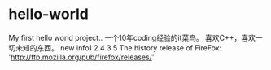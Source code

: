# hello-world
My first hello world project..
一个10年coding经验的it菜鸟。
喜欢C++，喜欢一切未知的东西。
new info1 2 4
3 5
The history release of FireFox:
'http://ftp.mozilla.org/pub/firefox/releases/'
